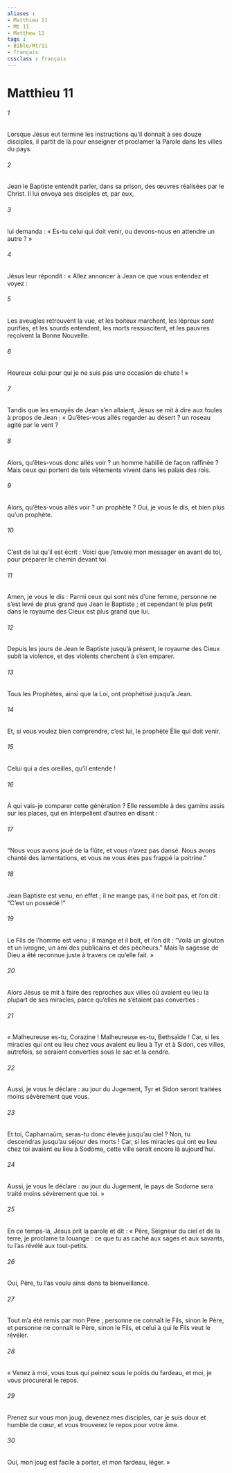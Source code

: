 ```yaml
---
aliases : 
- Matthieu 11
- Mt 11
- Matthew 11
tags : 
- Bible/Mt/11
- français
cssclass : français
---
```


# Matthieu 11

###### 1
Lorsque Jésus eut terminé les instructions qu’il donnait à ses douze disciples, il partit de là pour enseigner et proclamer la Parole dans les villes du pays.
###### 2
Jean le Baptiste entendit parler, dans sa prison, des œuvres réalisées par le Christ. Il lui envoya ses disciples et, par eux,
###### 3
lui demanda : « Es-tu celui qui doit venir, ou devons-nous en attendre un autre ? »
###### 4
Jésus leur répondit : « Allez annoncer à Jean ce que vous entendez et voyez :
###### 5
Les aveugles retrouvent la vue, et les boiteux marchent, les lépreux sont purifiés, et les sourds entendent, les morts ressuscitent, et les pauvres reçoivent la Bonne Nouvelle.
###### 6
Heureux celui pour qui je ne suis pas une occasion de chute ! »
###### 7
Tandis que les envoyés de Jean s’en allaient, Jésus se mit à dire aux foules à propos de Jean : « Qu’êtes-vous allés regarder au désert ? un roseau agité par le vent ?
###### 8
Alors, qu’êtes-vous donc allés voir ? un homme habillé de façon raffinée ? Mais ceux qui portent de tels vêtements vivent dans les palais des rois.
###### 9
Alors, qu’êtes-vous allés voir ? un prophète ? Oui, je vous le dis, et bien plus qu’un prophète.
###### 10
C’est de lui qu’il est écrit :
Voici que j’envoie mon messager en avant de toi,
pour préparer le chemin devant toi.
###### 11
Amen, je vous le dis : Parmi ceux qui sont nés d’une femme, personne ne s’est levé de plus grand que Jean le Baptiste ; et cependant le plus petit dans le royaume des Cieux est plus grand que lui.
###### 12
Depuis les jours de Jean le Baptiste jusqu’à présent, le royaume des Cieux subit la violence, et des violents cherchent à s’en emparer.
###### 13
Tous les Prophètes, ainsi que la Loi, ont prophétisé jusqu’à Jean.
###### 14
Et, si vous voulez bien comprendre, c’est lui, le prophète Élie qui doit venir.
###### 15
Celui qui a des oreilles, qu’il entende !
###### 16
À qui vais-je comparer cette génération ? Elle ressemble à des gamins assis sur les places, qui en interpellent d’autres en disant :
###### 17
“Nous vous avons joué de la flûte,
et vous n’avez pas dansé.
Nous avons chanté des lamentations,
et vous ne vous êtes pas frappé la poitrine.”
###### 18
Jean Baptiste est venu, en effet ; il ne mange pas, il ne boit pas, et l’on dit : “C’est un possédé !”
###### 19
Le Fils de l’homme est venu ; il mange et il boit, et l’on dit : “Voilà un glouton et un ivrogne, un ami des publicains et des pécheurs.” Mais la sagesse de Dieu a été reconnue juste à travers ce qu’elle fait. »
###### 20
Alors Jésus se mit à faire des reproches aux villes où avaient eu lieu la plupart de ses miracles, parce qu’elles ne s’étaient pas converties :
###### 21
« Malheureuse es-tu, Corazine ! Malheureuse es-tu, Bethsaïde ! Car, si les miracles qui ont eu lieu chez vous avaient eu lieu à Tyr et à Sidon, ces villes, autrefois, se seraient converties sous le sac et la cendre.
###### 22
Aussi, je vous le déclare : au jour du Jugement, Tyr et Sidon seront traitées moins sévèrement que vous.
###### 23
Et toi, Capharnaüm, seras-tu donc élevée jusqu’au ciel ? Non, tu descendras jusqu’au séjour des morts ! Car, si les miracles qui ont eu lieu chez toi avaient eu lieu à Sodome, cette ville serait encore là aujourd’hui.
###### 24
Aussi, je vous le déclare : au jour du Jugement, le pays de Sodome sera traité moins sévèrement que toi. »
###### 25
En ce temps-là, Jésus prit la parole et dit : « Père, Seigneur du ciel et de la terre, je proclame ta louange : ce que tu as caché aux sages et aux savants, tu l’as révélé aux tout-petits.
###### 26
Oui, Père, tu l’as voulu ainsi dans ta bienveillance.
###### 27
Tout m’a été remis par mon Père ; personne ne connaît le Fils, sinon le Père, et personne ne connaît le Père, sinon le Fils, et celui à qui le Fils veut le révéler.
###### 28
« Venez à moi, vous tous qui peinez sous le poids du fardeau, et moi, je vous procurerai le repos.
###### 29
Prenez sur vous mon joug, devenez mes disciples, car je suis doux et humble de cœur, et vous trouverez le repos pour votre âme.
###### 30
Oui, mon joug est facile à porter, et mon fardeau, léger. »
